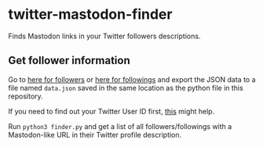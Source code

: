 # twitter-mastodon-finder
Finds Mastodon links in your Twitter followers descriptions.

## Get follower information

Go to [here for followers](https://oauth-playground.glitch.me/?id=usersIdFollowers&params=%28%27user.fields%21%27description%27%29_) or [here for followings](https://oauth-playground.glitch.me/?id=usersIdFollowing&params=%28%27user.fields%21%27description%27%29_) and export the JSON data to a file named `data.json` saved in the same location as the python file in this repository.

If you need to find out your Twitter User ID first, [this](https://tweeterid.com) might help.

Run `python3 finder.py` and get a list of all followers/followings with a Mastodon-like URL in their Twitter profile description.

